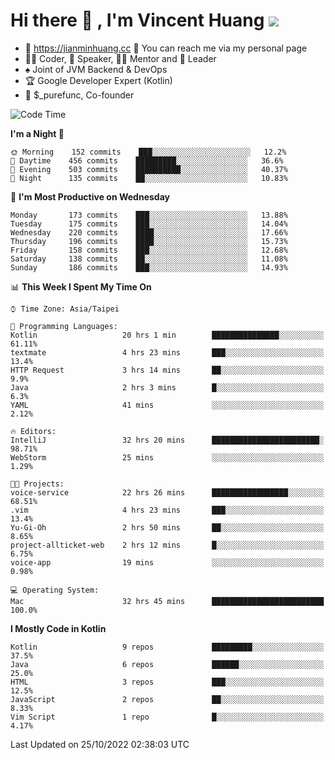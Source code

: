 # Hi there 👋 , I'm Vincent Huang ![](https://komarev.com/ghpvc/?username=Jian-Min-Huang)
- 💎 https://jianminhuang.cc 🙋 You can reach me via my personal page
- 👨‍💻 Coder, 🎤 Speaker, 👨‍🏫 Mentor and 🚀 Leader
- ♠️ Joint of JVM Backend & DevOps
- 🏆 Google Developer Expert (Kotlin)
- 💼 $_purefunc, Co-founder

<!--START_SECTION:waka-->
![Code Time](http://img.shields.io/badge/Code%20Time-1%2C113%20hrs%2042%20mins-blue)

**I'm a Night 🦉** 

```text
🌞 Morning    152 commits    ███░░░░░░░░░░░░░░░░░░░░░░   12.2% 
🌆 Daytime    456 commits    █████████░░░░░░░░░░░░░░░░   36.6% 
🌃 Evening    503 commits    ██████████░░░░░░░░░░░░░░░   40.37% 
🌙 Night      135 commits    ██░░░░░░░░░░░░░░░░░░░░░░░   10.83%

```
📅 **I'm Most Productive on Wednesday** 

```text
Monday       173 commits    ███░░░░░░░░░░░░░░░░░░░░░░   13.88% 
Tuesday      175 commits    ███░░░░░░░░░░░░░░░░░░░░░░   14.04% 
Wednesday    220 commits    ████░░░░░░░░░░░░░░░░░░░░░   17.66% 
Thursday     196 commits    ████░░░░░░░░░░░░░░░░░░░░░   15.73% 
Friday       158 commits    ███░░░░░░░░░░░░░░░░░░░░░░   12.68% 
Saturday     138 commits    ██░░░░░░░░░░░░░░░░░░░░░░░   11.08% 
Sunday       186 commits    ███░░░░░░░░░░░░░░░░░░░░░░   14.93%

```


📊 **This Week I Spent My Time On** 

```text
⌚︎ Time Zone: Asia/Taipei

💬 Programming Languages: 
Kotlin                   20 hrs 1 min        ███████████████░░░░░░░░░░   61.11% 
textmate                 4 hrs 23 mins       ███░░░░░░░░░░░░░░░░░░░░░░   13.4% 
HTTP Request             3 hrs 14 mins       ██░░░░░░░░░░░░░░░░░░░░░░░   9.9% 
Java                     2 hrs 3 mins        █░░░░░░░░░░░░░░░░░░░░░░░░   6.3% 
YAML                     41 mins             ░░░░░░░░░░░░░░░░░░░░░░░░░   2.12%

🔥 Editors: 
IntelliJ                 32 hrs 20 mins      ████████████████████████░   98.71% 
WebStorm                 25 mins             ░░░░░░░░░░░░░░░░░░░░░░░░░   1.29%

🐱‍💻 Projects: 
voice-service            22 hrs 26 mins      █████████████████░░░░░░░░   68.51% 
.vim                     4 hrs 23 mins       ███░░░░░░░░░░░░░░░░░░░░░░   13.4% 
Yu-Gi-Oh                 2 hrs 50 mins       ██░░░░░░░░░░░░░░░░░░░░░░░   8.65% 
project-allticket-web    2 hrs 12 mins       █░░░░░░░░░░░░░░░░░░░░░░░░   6.75% 
voice-app                19 mins             ░░░░░░░░░░░░░░░░░░░░░░░░░   0.98%

💻 Operating System: 
Mac                      32 hrs 45 mins      █████████████████████████   100.0%

```

**I Mostly Code in Kotlin** 

```text
Kotlin                   9 repos             █████████░░░░░░░░░░░░░░░░   37.5% 
Java                     6 repos             ██████░░░░░░░░░░░░░░░░░░░   25.0% 
HTML                     3 repos             ███░░░░░░░░░░░░░░░░░░░░░░   12.5% 
JavaScript               2 repos             ██░░░░░░░░░░░░░░░░░░░░░░░   8.33% 
Vim Script               1 repo              █░░░░░░░░░░░░░░░░░░░░░░░░   4.17%

```



 Last Updated on 25/10/2022 02:38:03 UTC
<!--END_SECTION:waka-->

